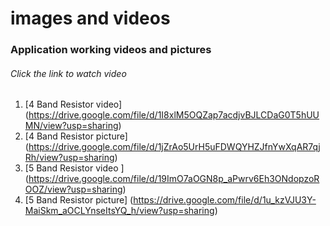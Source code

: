 # images and videos
### Application working videos and pictures
###### Click the link to watch video

1. [4 Band Resistor video] (https://drive.google.com/file/d/1I8xlM5OQZap7acdjvBJLCDaG0T5hUUMN/view?usp=sharing)
2. [4 Band Resistor picture] (https://drive.google.com/file/d/1jZrAo5UrH5uFDWQYHZJfnYwXqAR7qjRh/view?usp=sharing)
3. [5 Band Resistor video ] (https://drive.google.com/file/d/19ImO7aOGN8p_aPwrv6Eh3ONdopzoROOZ/view?usp=sharing)
4. [5 Band Resistor picture] (https://drive.google.com/file/d/1u_kzVJU3Y-MaiSkm_aOCLYnseItsYQ_h/view?usp=sharing)
